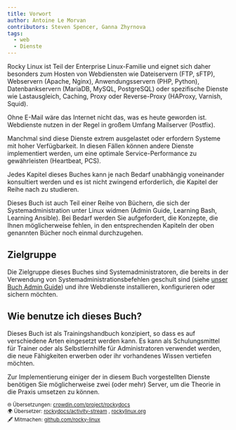 ```yaml
---
title: Vorwort
author: Antoine Le Morvan
contributors: Steven Spencer, Ganna Zhyrnova
tags:
  - web
  - Dienste
---
```


<!-- markdownlint-disable MD025 MD007 -->

Rocky Linux ist Teil der Enterprise Linux-Familie und eignet sich daher besonders zum Hosten von Webdiensten wie Dateiservern (FTP, sFTP), Webservern (Apache, Nginx), Anwendungsservern (PHP, Python), Datenbankservern (MariaDB, MySQL, PostgreSQL) oder spezifische Dienste wie Lastausgleich, Caching, Proxy oder Reverse-Proxy (HAProxy, Varnish, Squid).

Ohne E-Mail wäre das Internet nicht das, was es heute geworden ist. Webdienste nutzen in der Regel in großem Umfang Mailserver (Postfix).

Manchmal sind diese Dienste extrem ausgelastet oder erfordern Systeme mit hoher Verfügbarkeit. In diesen Fällen können andere Dienste implementiert werden, um eine optimale Service-Performance zu gewährleisten (Heartbeat, PCS).

Jedes Kapitel dieses Buches kann je nach Bedarf unabhängig voneinander konsultiert werden und es ist nicht zwingend erforderlich, die Kapitel der Reihe nach zu studieren.

Dieses Buch ist auch Teil einer Reihe von Büchern, die sich der Systemadministration unter Linux widmen (Admin Guide, Learning Bash, Learning Ansible). Bei Bedarf werden Sie aufgefordert, die Konzepte, die Ihnen möglicherweise fehlen, in den entsprechenden Kapiteln der oben genannten Bücher noch einmal durchzugehen.

## Zielgruppe

Die Zielgruppe dieses Buches sind Systemadministratoren, die bereits in der Verwendung von Systemadministrationsbefehlen geschult sind (siehe [unser Buch Admin Guide](../admin_guide/00-toc.md)) und ihre Webdienste installieren, konfigurieren oder sichern möchten.

## Wie benutze ich dieses Buch?

Dieses Buch ist als Trainingshandbuch konzipiert, so dass es auf verschiedene Arten eingesetzt werden kann. Es kann als Schulungsmittel für Trainer oder als Selbstlernhilfe für Administratoren verwendet werden, die neue Fähigkeiten erwerben oder ihr vorhandenes Wissen vertiefen möchten.

Zur Implementierung einiger der in diesem Buch vorgestellten Dienste benötigen Sie möglicherweise zwei (oder mehr) Server, um die Theorie in die Praxis umsetzen zu können.<small>
<br/><br/>
🌐 Übersetzungen: 
<a href="https://crowdin.com/project/rockydocs/de">crowdin.com/project/rockydocs</a>
<br/>
🌍 Übersetzer:
<a href="https://crowdin.com/project/rockydocs/activity-stream">rockydocs/activity-stream</a>
, <a href="https://crowdin.com/project/rockylinuxorg/activity-stream">rockylinux.org</a>
<br/>
🖋 Mitmachen:
<a href="https://github.com/rocky-linux/documentation?tab=readme-ov-file#mattermost">github.com/rocky-linux</a>
</small>
